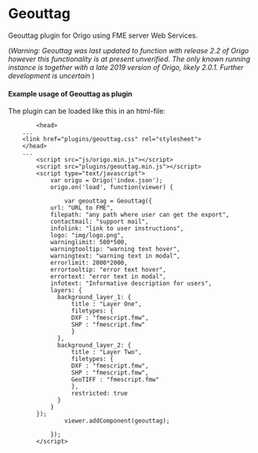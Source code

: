 # Geouttag
Geouttag plugin for Origo using FME server Web Services.

(<i>Warning: Geouttag was last updated to function with release 2.2 of Origo however this functionality is at present unverified. The only known running instance is together with a late 2019 version of Origo, likely 2.0.1. Further development is uncertain</i> )

#### Example usage of Geouttag as plugin
The plugin can be loaded like this in an html-file:
```
        <head>
	...
	<link href="plugins/geouttag.css" rel="stylesheet">
	</head>
	...
        <script src="js/origo.min.js"></script>
        <script src="plugins/geouttag.min.js"></script>
        <script type="text/javascript">
            var origo = Origo('index.json');
            origo.on('load', function(viewer) {

                var geouttag = Geouttag({
			url: "URL to FME",
			filepath: "any path where user can get the export",
			contactmail: "support mail",
			infolink: "link to user instructions",
			logo: "img/logo.png",
			warninglimit: 500*500,
			warningtooltip: "warning text hover",
			warningtext: "warning text in modal",
			errorlimit: 2000*2000,
			errortooltip: "error text hover",
			errortext: "error text in modal",
			infotext: "Informative description for users",
			layers: {
			  background_layer_1: {
			      title : "Layer One",
			      filetypes: {
				  DXF : "fmescript.fmw",
				  SHP : "fmescript.fmw"
			      }
			  },
			  background_layer_2: { 
			      title : "Layer Two",
			      filetypes: {
				  DXF : "fmescript.fmw",
				  SHP : "fmescript.fmw",
				  GeoTIFF : "fmescript.fmw"
			      },
			      restricted: true
			  }
			}
		});
            	viewer.addComponent(geouttag);
                
            });
        </script>
```
